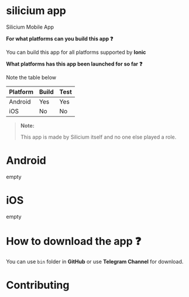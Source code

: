 # silicium app
Silicium Mobile App

<b>For what platforms can you build this app :question:</b> 

You can build this app for all platforms supported by **Ionic**

<b>What platforms has this app been launched for so far :question:</b>

Note the table below

| Platform        | Build           | Test            |
| --------------- | --------------- | --------------- |
| Android         | Yes             | Yes             |
| iOS             | No              | No              |

> **Note:**
> 
> This app is made by Silicium itself and no one else played a role.

# Android
empty 

# iOS
empty

# How to download the app :question:
You can use `bin` folder in **GitHub** or use **Telegram Channel** for download.

# Contributing
